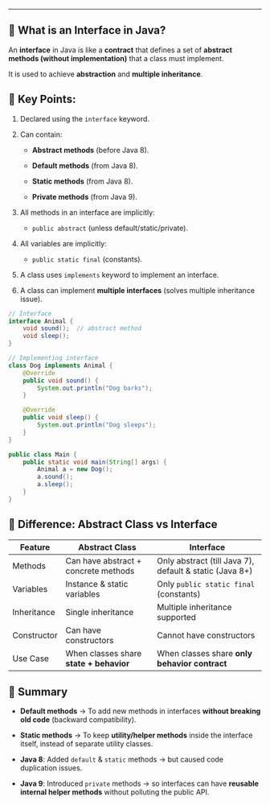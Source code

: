 
---
## 🔹 What is an Interface in Java?

An **interface** in Java is like a **contract** that defines a set of **abstract methods (without implementation)** that a class must implement.

It is used to achieve **abstraction** and **multiple inheritance**.

## 🔹 Key Points:

1. Declared using the `interface` keyword.
    
2. Can contain:
    
    - **Abstract methods** (before Java 8).
        
    - **Default methods** (from Java 8).
        
    - **Static methods** (from Java 8).
        
    - **Private methods** (from Java 9).
        
3. All methods in an interface are implicitly:
    
    - `public abstract` (unless default/static/private).
        
4. All variables are implicitly:
    
    - `public static final` (constants).
        
5. A class uses `implements` keyword to implement an interface.
    
6. A class can implement **multiple interfaces** (solves multiple inheritance issue).

```java
// Interface
interface Animal {
    void sound();  // abstract method
    void sleep();
}

// Implementing interface
class Dog implements Animal {
    @Override
    public void sound() {
        System.out.println("Dog barks");
    }

    @Override
    public void sleep() {
        System.out.println("Dog sleeps");
    }
}

public class Main {
    public static void main(String[] args) {
        Animal a = new Dog();
        a.sound();
        a.sleep();
    }
}
```

## 🔹 Difference: Abstract Class vs Interface

| Feature     | Abstract Class                          | Interface                                               |
| ----------- | --------------------------------------- | ------------------------------------------------------- |
| Methods     | Can have abstract + concrete methods    | Only abstract (till Java 7), default & static (Java 8+) |
| Variables   | Instance & static variables             | Only `public static final` (constants)                  |
| Inheritance | Single inheritance                      | Multiple inheritance supported                          |
| Constructor | Can have constructors                   | Cannot have constructors                                |
| Use Case    | When classes share **state + behavior** | When classes share **only behavior contract**           |

## 🔹 Summary

- **Default methods** → To add new methods in interfaces **without breaking old code** (backward compatibility).
    
- **Static methods** → To keep **utility/helper methods** inside the interface itself, instead of separate utility classes.

- **Java 8**: Added `default` & `static` methods → but caused code duplication issues.
    
- **Java 9**: Introduced `private` methods → so interfaces can have **reusable internal helper methods** without polluting the public API.